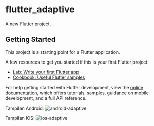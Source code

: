 # flutter_adaptive

A new Flutter project.

## Getting Started

This project is a starting point for a Flutter application.

A few resources to get you started if this is your first Flutter project:

- [Lab: Write your first Flutter app](https://docs.flutter.dev/get-started/codelab)
- [Cookbook: Useful Flutter samples](https://docs.flutter.dev/cookbook)

For help getting started with Flutter development, view the
[online documentation](https://docs.flutter.dev/), which offers tutorials,
samples, guidance on mobile development, and a full API reference.

Tampilan Android:
![android-adaptive](https://user-images.githubusercontent.com/88972053/196077687-43035ea4-dd00-41b8-8171-03d228f0ee70.jpg)

Tampilan IOS:
![ios-adaptive](https://user-images.githubusercontent.com/88972053/196077673-6e0516a9-47ff-4eff-af44-4cb9eda29910.jpg)
